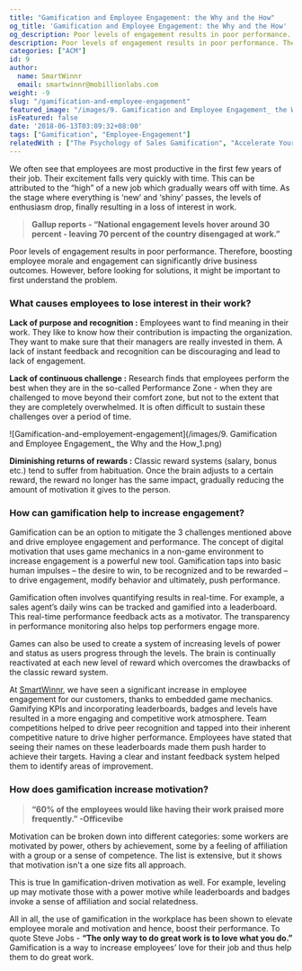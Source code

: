 ```yaml
---
title: "Gamification and Employee Engagement: the Why and the How"
og_title: 'Gamification and Employee Engagement: the Why and the How'
og_description: Poor levels of engagement results in poor performance. Therefore, boosting employee morale and engagement can significantly drive business outcomes. Read how Gamification can help to achieve superior employee engagement
description: Poor levels of engagement results in poor performance. Therefore, boosting employee morale and engagement can significantly drive business outcomes. Read how Gamification can help to achieve superior employee engagement
categories: ["ACM"]
id: 9
author:
  name: SmartWinnr
  email: smartwinnr@mobillionlabs.com
weight: -9
slug: "/gamification-and-employee-engagement"
featured_image: "/images/9. Gamification and Employee Engagement_ the Why and the How.png"
isFeatured: false
date: '2018-06-13T03:09:32+08:00'
tags: ["Gamification", "Employee-Engagement"]
relatedWith : ["The Psychology of Sales Gamification", "Accelerate Your Sales Performance Through Gamification", "KPI Gamification Part 1 - How to Select KPIs"]
---
```


We often see that employees are most productive in the first few years of their job. Their excitement falls very quickly with time. This can be attributed to the “high” of a new job which gradually wears off with time. As the stage where everything is ‘new’ and ‘shiny’ passes, the levels of enthusiasm drop, finally resulting in a loss of interest in work.

> **Gallup reports - “National engagement levels hover around 30 percent - leaving 70 percent of the country disengaged at work.”**

Poor levels of engagement results in poor performance. Therefore, boosting employee morale and engagement can significantly drive business outcomes. However, before looking for solutions, it might be important to first understand the problem.

### What causes employees to lose interest in their work?

**Lack of purpose and recognition :** Employees want to find meaning in their work. They like to know how their contribution is impacting the organization. They want to make sure that their managers are really invested in them. A lack of instant feedback and recognition can be discouraging and lead to lack of engagement.

**Lack of continuous challenge :** Research finds that employees perform the best when they are in the so-called Performance Zone - when they are challenged to move beyond their comfort zone, but not to the extent that they are completely overwhelmed. It is often difficult to sustain these challenges over a period of time.

![Gamification-and-employement-engagement](/images/9. Gamification and Employee Engagement_ the Why and the How_1.png)

**Diminishing returns of rewards :** Classic reward systems (salary, bonus etc.) tend to suffer from habituation. Once the brain adjusts to a certain reward, the reward no longer has the same impact, gradually reducing the amount of motivation it gives to the person.

### How can gamification help to increase engagement?

Gamification can be an option to mitigate the 3 challenges mentioned above and drive employee engagement and performance. The concept of digital motivation that uses game mechanics in a non-game environment to increase engagement is a powerful new tool. Gamification taps into basic human impulses – the desire to win, to be recognized and to be rewarded – to drive engagement, modify behavior and ultimately, push performance.

Gamification often involves quantifying results in real-time. For example, a sales agent’s daily wins can be tracked and gamified into a leaderboard. This real-time performance feedback acts as a motivator. The transparency in performance monitoring also helps top performers engage more.

Games can also be used to create a system of increasing levels of power and status as users progress through the levels. The brain is continually reactivated at each new level of reward which overcomes the drawbacks of the classic reward system.

At [SmartWinnr](http://www.smartwinnr.com), we have seen a significant increase in employee engagement for our customers, thanks to embedded game mechanics. Gamifying KPIs and incorporating leaderboards, badges and levels have resulted in a more engaging and competitive work atmosphere. Team competitions helped to drive peer recognition and tapped into their inherent competitive nature to drive higher performance. Employees have stated that seeing their names on these leaderboards made them push harder to achieve their targets. Having a clear and instant feedback system helped them to identify areas of improvement.

### How does gamification increase motivation?

> **“60% of the employees would like having their work praised more frequently.” -Officevibe**

Motivation can be broken down into different categories: some workers are motivated by power, others by achievement, some by a feeling of affiliation with a group or a sense of competence. The list is extensive, but it shows that motivation isn't a one size fits all approach.

This is true In gamification-driven motivation as well. For example, leveling up may motivate those with a power motive while leaderboards and badges invoke a sense of affiliation and social relatedness.

All in all, the use of gamification in the workplace has been shown to elevate employee morale and motivation and hence, boost their performance. To quote Steve Jobs - **“The only way to do great work is to love what you do.”** Gamification is a way to increase employees’ love for their job and thus help them to do great work.
